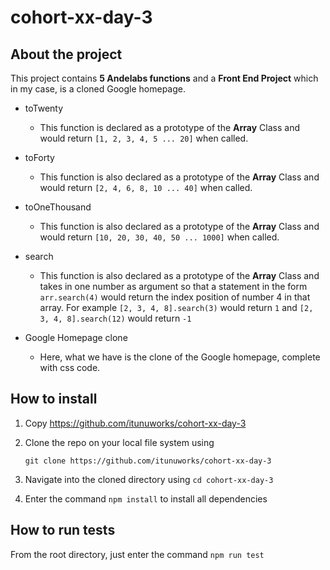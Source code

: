 # cohort-xx-day-3

## About the project

This project contains **5 Andelabs functions** and a **Front End Project** which in my case, is a cloned Google homepage.

- toTwenty 

  - This function is declared as a prototype of the **Array** Class and would return `[1, 2, 3, 4, 5 ... 20]` when called.

- toForty

  - This function is also declared as a prototype of the **Array** Class and would return `[2, 4, 6, 8, 10 ... 40]` when called.

- toOneThousand

  - This function is also declared as a prototype of the **Array** Class and would return `[10, 20, 30, 40, 50 ... 1000]` when called. 

- search

  - This function is also declared as a prototype of the **Array** Class and takes in one number as argument so that a statement in the form `arr.search(4)` would return the index position of number 4 in that array.
  For example 
  `[2, 3, 4, 8].search(3)` would return `1`
  and 
  `[2, 3, 4, 8].search(12)` would return `-1`

- Google Homepage clone

  - Here, what we have is the clone of the Google homepage, complete with css code.

## How to install

1. Copy https://github.com/itunuworks/cohort-xx-day-3

2. Clone the repo on your local file system using 

   `git clone https://github.com/itunuworks/cohort-xx-day-3`

3. Navigate into the cloned directory using `cd cohort-xx-day-3`

4. Enter the command `npm install` to install all dependencies

## How to run tests

From the root directory, just enter the command `npm run test`